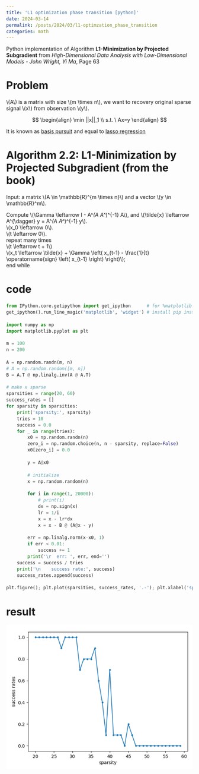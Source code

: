 ```yaml
---
title: 'L1 optimization phase transition [python]'
date: 2024-03-14
permalink: /posts/2024/03/l1-optimzation_phase_transition
categories: math
---
```


Python implementation of Algorithm **L1-Minimization by Projected Subgradient** from *High-Dimensional Data Analysis with Low-Dimensional Models - John Wright, Yi Ma*, Page 63

# Problem

\\(A\\) is a matrix with size \\(m \times n\\), we want to recovery original sparse signal \\(x\\) from observation \\(y\\).

$$
\begin{align}
\min ||x||_1 \\
s.t. \  Ax=y 
\end{align}
$$

It is known as [basis pursuit](https://en.wikipedia.org/wiki/Basis_pursuit) and equal to [lasso regression](https://en.wikipedia.org/wiki/Lasso_(statistics))

# Algorithm 2.2: L1-Minimization by Projected Subgradient (from the book)


Input: a matrix \\(A \in \mathbb{R}^{m \times n}\\) and a vector \\(y \in \mathbb{R}^m\\).

Compute \\(\Gamma \leftarrow I - A^*(A A^*)^{-1} A\\), and \\(\tilde{x} \leftarrow A^{\dagger} y = A^*(A A^*)^{-1} y\\).  
\\(x_0 \leftarrow 0\\).  
\\(t \leftarrow 0\\).  
repeat many times  
\\(t \leftarrow t + 1\\)  
\\(x_t \leftarrow \tilde{x} + \Gamma \left( x_{t-1} - \frac{1}{t} \operatorname{sign} \left( x_{t-1} \right) \right)\\);  
end while

<!-- 
original latex: 

Input: a matrix A \in \mathbb{R}^{m \times n} and a vector y \in \mathbb{R}^m.   
Compute \Gamma \leftarrow I - A^*(A A^*)^{-1} A, and \tilde{x} \leftarrow A^{\dagger} y = A^*(A A^*)^{-1} y.  
x_0 \leftarrow 0.  
t \leftarrow 0.  
repeat many times  
t \leftarrow t + 1  
x_t \leftarrow \tilde{x} + \Gamma \left( x_{t-1} - \frac{1}{t} \operatorname{sign} \left( x_{t-1} \right) \right) ;  
end while 
采用MathJax语法重写此段，输出源码。注意每一行需要能正确的显示，而不是全部显示在一行中 -->

# code

```python
from IPython.core.getipython import get_ipython      # for %matplotlib
get_ipython().run_line_magic('matplotlib', 'widget') # install pip install ipympl 

import numpy as np
import matplotlib.pyplot as plt

m = 100
n = 200

A = np.random.randn(m, n)
# A = np.random.random([m, n])
B = A.T @ np.linalg.inv(A @ A.T)

# make x sparse
sparsities = range(20, 60)
success_rates = []
for sparsity in sparsities:
    print('sparsity:', sparsity)
    tries = 10
    success = 0.0
    for _ in range(tries):
        x0 = np.random.randn(n)
        zero_i = np.random.choice(n, n - sparsity, replace=False)
        x0[zero_i] = 0.0

        y = A@x0

        # initialize
        x = np.random.random(n)

        for i in range(1, 20000):
            # print(i)
            dx = np.sign(x)
            lr = 1/i
            x = x - lr*dx
            x = x - B @ (A@x - y)

        err = np.linalg.norm(x-x0, 1)
        if err < 0.01:
            success += 1
        print('\r  err: ', err, end='')
    success = success / tries
    print('\n    success rate:', success)
    success_rates.append(success)

plt.figure(); plt.plot(sparsities, success_rates, '.-'); plt.xlabel('sparsity'); plt.ylabel('success rates')

```

# result

![L0 phase transition curve](/images/blogs/2024/03/l0-optimzation_phase_transition/transition.png)

